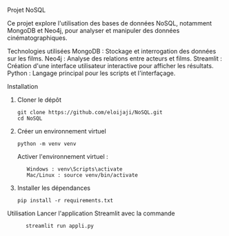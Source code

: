 Projet NoSQL

Ce projet explore l'utilisation des bases de données NoSQL, notamment MongoDB et Neo4j, pour analyser et manipuler des données cinématographiques. 

Technologies utilisées
MongoDB : Stockage et interrogation des données sur les films.
Neo4j : Analyse des relations entre acteurs et films.
Streamlit : Création d'une interface utilisateur interactive pour afficher les résultats.
Python : Langage principal pour les scripts et l'interfaçage.

Installation

1. Cloner le dépôt
   
       git clone https://github.com/eloijaji/NoSQL.git
       cd NoSQL

3. Créer un environnement virtuel

       python -m venv venv
    Activer l'environnement virtuel :

          Windows : venv\Scripts\activate
          Mac/Linux : source venv/bin/activate

5. Installer les dépendances

       pip install -r requirements.txt

Utilisation
        Lancer l'application Streamlit avec la commande 
        
          streamlit run appli.py
